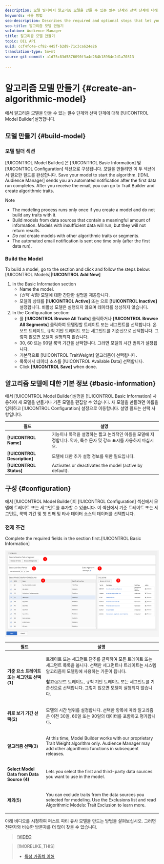 ```yaml
---
description: 모델 빌더에서 알고리즘 모델을 만들 수 있는 필수 단계와 선택 단계에 대해 설명합니다.
keywords: 사용 방법
seo-description: Describes the required and optional steps that let you create an algorithmic model in Model Builder.
seo-title: 알고리즘 모델 만들기
solution: Audience Manager
title: 알고리즘 모델 만들기
topic: DIL API
uuid: ccf4fc4e-cf92-445f-b2d9-71c3ca624e26
translation-type: tm+mt
source-git-commit: a1d75c83d5876090f3a4d284b18984e2d1a70313

---
```



# 알고리즘 모델 만들기 {#create-an-algorithmic-model}

에서 알고리즘 모델을 만들 수 있는 필수 단계와 선택 단계에 대해 [!UICONTROL Model Builder]설명합니다.

## 모델 만들기 {#build-model}

<!-- t_model_build.xml -->

### 모델 빌더 섹션

[!UICONTROL Model Builder] 은 [!UICONTROL Basic Information] 및 [!UICONTROL Configuration] 섹션으로 구성됩니다. 모델을 만들려면 이 두 섹션에서 필요한 필드를 완성합니다. Save your model to start the algorithm. [!DNL Audience Manager] sends you an automated notification after the first data run completes. After you receive the email, you can go to Trait Builder and create algorithmic traits.[](../../features/traits/about-trait-builder.md)

>[!NOTE]
>
>* The modeling process runs only once if you create a model and do not build any traits with it.
>* Build models from data sources that contain a meaningful amount of information. Models with insufficient data will run, but they will not return results.
>* *Do not* create models with other algorithmic traits or segments.
>* The automated email notification is sent one time only (after the first data run).


### Build the Model

To build a model, go to the  section and click  and follow the steps below:[!UICONTROL Models]**[!UICONTROL Add New]**

1. In the Basic Information section[](../../features/algorithmic-models/create-model.md#basic-information)
   * Name the model.
   * *(선택 사항)* 모델에 대한 간단한 설명을 제공합니다.
   * 모델의 상태를 **[!UICONTROL Active]** 또는 으로 **[!UICONTROL Inactive]**&#x200B;설정합니다. 비활성 모델은 실행되지 않으며 데이터를 생성하지 않습니다.
1. In the Configuration section:[](../../features/algorithmic-models/create-model.md#configuration)
   * 를 **[!UICONTROL Browse All Traits]** 클릭하거나 **[!UICONTROL Browse All Segments]** 클릭하여 모델링할 트레이트 또는 세그먼트를 선택합니다.  온보드 트레이트, 규칙 기반 트레이트 또는 세그먼트를 기준선으로 선택합니다. 그렇지 않으면 모델이 실행되지 않습니다.
   * 30, 60 또는 90일 룩백 기간을 선택합니다. 그러면 모델의 시간 범위가 설정됩니다.
   * 기본적으로 [!UICONTROL TraitWeight] 알고리즘이 선택됩니다.
   * 목록에서 데이터 소스를 [!UICONTROL Available Data] 선택합니다.
   * Click **[!UICONTROL Save]** when done.

## 알고리즘 모델에 대한 기본 정보 {#basic-information}

<!-- r_model_basic.xml -->

에서 [!UICONTROL Model Builder]설정을 [!UICONTROL Basic Information] 사용하여 새 모델을 만들거나 기존 모델을 편집할 수 있습니다. 새 모델을 만들려면 이름을 입력하고 [!UICONTROL Configuration] 설정으로 이동합니다. 설명 필드는 선택 사항입니다.

| 필드 | 설명 |
|---|---|
| **[!UICONTROL Name]** | 기능이나 목적을 설명하는 짧고 논리적인 이름을 모델에 지정합니다. 약자, 특수 문자 및 강조 표시를 사용하지 마십시오. |
| **[!UICONTROL Description]** | 모델에 대한 추가 설명 정보를 위한 필드입니다. |
| **[!UICONTROL Status]** | Activates or deactivates the model (active by default). |

## 구성 {#configuration}

에서 [!UICONTROL Model Builder]이 [!UICONTROL Configuration] 섹션에서 모델에 트레이트 또는 세그먼트를 추가할 수 있습니다. 이 섹션에서 기준 트레이트 또는 세그먼트, 룩백 기간 및 첫 번째 및 타사 데이터 소스의 데이터를 선택합니다.

<!-- r_model_configuration.xml -->

### 전제 조건

Complete the required fields in the  section first.[!UICONTROL Basic Information]

![](assets/lam_exclude_traits_numbered.png)

<table id="table_7A6BE5E5498D4776A30323B743954150"> 
 <thead> 
  <tr> 
   <th colname="col1" class="entry"> 필드 </th> 
   <th colname="col2" class="entry"> 설명 </th> 
  </tr> 
 </thead>
 <tbody> 
  <tr> 
   <td colname="col1"> <p><b>기준 요소 트레이트 또는 세그먼트 선택(1)</b> </p> </td> 
   <td colname="col2"> <p>트레이트 또는 세그먼트 단추를 클릭하여 모든 트레이트 또는 세그먼트 목록을 봅니다. 선택한 세그먼트나 트레이트는 시스템 알고리즘이 모델링에 사용하는 기준이 됩니다. </p> <p> <p><b>참고</b>:온보드 트레이트, 규칙 기반 트레이트 또는 세그먼트를 기준선으로 선택합니다. 그렇지 않으면 모델이 실행되지 않습니다. </p> </p> </td> 
  </tr> 
  <tr> 
   <td colname="col1"> <p><b>뒤로 보기 기간 선택(2)</b> </p> </td> 
   <td colname="col2"> <p>모델의 시간 범위를 설정합니다. 선택한 항목에 따라 알고리즘은 이전 30일, 60일 또는 90일의 데이터를 포함하고 평가합니다. </p> </td> 
  </tr> 
  <tr> 
   <td colname="col1"> <p><b>알고리즘 선택(3)</b> </p> </td> 
   <td colname="col2"> <p>At this time, Model Builder works with our proprietary  Trait Weight algorithm only. <span class="keyword"></span> <span class="keyword"> Audience Manager may add other algorithmic functions in subsequent releases.</span> </p> </td>
  </tr>
  <tr> 
   <td colname="col1"> <p><b>Select Model Data from Data Source (4)</b> </p> </td> 
   <td colname="col2"> <p>Lets you select the first and third-party data sources you want to use in the model. </p> </td>
  </tr> 
  <tr> 
   <td colname="col1"> <p><b>제외(5)</b> </p> </td> 
   <td colname="col2"> <p>You can exclude traits from the data sources you selected for modeling. Use the  Exclusions list and read  Algorithmic Models: Trait Exclusion to learn more.<span class="wintitle"></span><a href="../../features/algorithmic-models/trait-exclusion-algo-models.md"></a> </p> </td>
  </tr> 
 </tbody>
</table>

아래 비디오를 시청하여 퍼스트 파티 유사 모델을 만드는 방법을 살펴보십시오. 그러면 전환자와 비슷한 방문자를 더 많이 찾을 수 있습니다.

>[!VIDEO](https://video.tv.adobe.com/v/23504/?captions=kor)

>[!MORELIKE_THIS]
>
>* [특성 가중치 이해](../../features/algorithmic-models/understanding-models.md#understanding-traitweight)

